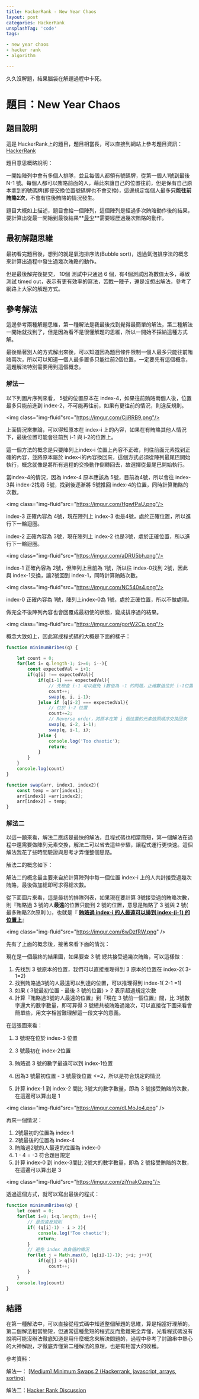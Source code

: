 ```yaml
---
title: HackerRank - New Year Chaos
layout: post
categories: HackerRank
unsplashTag: 'code'
tags:

- new year chaos
- hacker rank
- algorithm

---
```


久久沒解題，結果腦袋在解題過程中卡死。

<!--more-->

# 題目：New Year Chaos

## 題目說明

這是 HackerRank上的題目，題目相當長，可以直接到網站上參考題目資訊：[HackerRank](https://www.hackerrank.com/challenges/new-year-chaos/problem)

題目意思概略說明：

一開始陣列中會有多個人排隊，並且每個人都領有號碼牌，從第一個人1號到最後 N-1 號。每個人都可以賄賂前面的人，藉此來讓自己的位置往前，但是保有自己原本拿到的號碼牌(即便交換位置號碼牌也不會交換)，這邊規定每個人最多**只能往前賄賂2次**，不會有往後賄賂的情況發生。

題目大概如上描述，題目會給一個陣列，這個陣列是經過多次賄賂動作後的結果，要計算出從最一開始到最後結果**<u>最少</u>**需要經歷過幾次賄賂的動作。

## 最初解題思維

最初看完題目後，想到的就是氣泡排序法(Bubble sort)，透過氣泡排序法的概念來計算出過程中發生過幾次賄賂的動作。

但是最後解完後提交， 10個 測試中只通過 6 個，有4個測試因為數值太多，導致測試 timed out，表示有更有效率的寫法，苦戰一陣子，還是沒想出解法，參考了網路上大家的解題方式。



## 參考解法

這邊參考兩種解題思維，第一種解法是我最後找到覺得最簡單的解法，第二種解法一開始就找到了，但是因為看不是很懂解題的思維，所以一開始不採納這種方式解。

最後循著別人的方式解出來後，可以知道因為題目條件限制一個人最多只能往前賄賂兩次，所以可以知道一個人最多置多只能往前2個位置，一定要先有這個概念，這題解法特別需要用到這個概念。

### 解法一

以下列圖片序列來看， 5號的位置原本在 index-4，如果往前賄賂兩個人後，位置最多只能前進到 index-2，不可能再往前，如果有更往前的情況，則違反規則。

<img class="img-fluid"src="https://imgur.com/CjjRRB9.png"/>

上面情況來推論，可以得知原本在 index-i 上的內容，如果在有賄賂其他人情況下，最後位置可能會往前到 i-1 與 i-2的位置上。

這一個方法的概念是只要陣列上index-i 位置上內容不正確，則往前面元素找到正確的內容，並將原本屬於 index-i的內容換回來，這個方式必須從陣列最尾巴開始執行，概念就像是將所有過程的交換動作倒轉回去，故選擇從最尾巴開始執行。

當index-4的情況，因為 index-4 原本應該為 5號，目前為4號，所以會往 index-3與 index-2找尋 5號，找到後逐漸將 5號推回 index-4的位置，同時計算賄賂的次數。

<img class="img-fluid"src="https://imgur.com/HgwfPaU.png"/>

index-3 正確內容為 4號，現在陣列上 index-3 也是4號，處於正確位置，所以進行下一輪迴圈。

index-2 正確內容為 3號，現在陣列上 index-2 也是3號，處於正確位置，所以進行下一輪迴圈。

<img class="img-fluid"src="https://imgur.com/aDRU5bh.png"/>

index-1 正確內容為 2號，但陣列上目前為 1號，所以往 index-0找到 2號，因此與 index-1交換，讓2號回到 index-1，同時計算賄賂次數。

<img class="img-fluid"src="https://imgur.com/NC540s4.png"/>

index-0 正確內容為 1號，陣列上index-0為 1號，處於正確位置，所以不做處理。

做完全不後陣列內容也會回覆成最初使的狀態，變成排序過的結果。

<img class="img-fluid"src="https://imgur.com/gorW2Cp.png"/>

概念大致如上，因此寫成程式碼的大概是下面的樣子：

```javascript
function minimumBribes(q) {

    let count = 0;
    for(let i= q.length-1; i>=0; i--){
        const expectedVal = i+1;
        if(q[i] !== expectedVal){
            if(q[i-1] === expectedVal){
               	// 先檢查 i-1 可以避免 i數值為 -1 的問題，正確數值位於 i-1位置
                count++;
                swap(q, i, i-1);
            }else if (q[i-2] === expectedVal){
              	// 位於 i-2 位置
                count+=2;
                // Reverse order，將原本在第 i 個位置的元素依照順序交換回來
                swap(q, i-2, i-1);
                swap(q, i-1, i);
            }else {
                console.log('Too chaotic');
                return;
            }
        }
    }
    console.log(count)
}

function swap(arr, index1, index2){
    const temp = arr[index1];
    arr[index1] =arr[index2];
    arr[index2] = temp;
}
```

### 解法二

以這一題來看，解法二應該是最快的解法，且程式碼也相當簡短，第一個解法在過程中還需要做陣列元素交換，解法二可以省去這些步驟，讓程式運行更快速。這個解法我花了些時間驗證與思考才弄懂整個思路。

解法二的概念如下：

解法二的概念最主要來自於計算陣列中每一個位置 index-i 上的人共計接受過幾次賄賂，最後做加總即可求得總次數。

從下面圖片來看，這是最初的排隊列表，如果現在要計算 3號接受過的賄賂次數，則『賄賂過 3 號的人**最遠**的位置只能到 2 號的位置，意思是賄賂了 3 號與 2 號( 最多賄賂2次原則 )』，也就是『 **<u>賄賂過 index-i 的人最遠可以排到 index-(i-1) 的位置上</u>**』

<img class="img-fluid"src="https://imgur.com/6wDzfRW.png" />

先有了上面的概念後，接著來看下面的情況：

現在是一個最終的結果圖，如果要查 3 號 總共接受過幾次賄賂，可以這樣做：

1. 先找到 3 號原本的位置，我們可以直接推理得到 3 原本的位置在 index-2( 3-1=2)
2. 找到賄賂過3號的人最遠可以到達的位置，可以推理得到 index-1( 2-1 =1)
3. 如果 ( 3號最初位置 - 最後 3 號的位置) >  2 表示超過規定次數
4. 計算『賄賂過3號的人最遠的位置』到『現在 3 號前一個位置』間，比 3號數字還大的數字數量，即可算得 3 號總共被賄賂過幾次，可以直接從下圖來看會簡單些，用文字相當難理解這一段文字的意義。

在這張圖來看： 

1. 3 號現在位於 index-3 位置

2. 3 號最初在 index-2位置

3. 賄賂過 3 號的數字最遠可以到 index-1位置

4. 因為3 號最初位置 -  3 號最後位置 <=2，所以是符合規定的情況

5. 計算 index-1 到 index-2 間比 3號大的數字數量，即為 3 號接受賄賂的次數，在這邊可以算出是 1

<img class="img-fluid"src="https://imgur.com/dLMoJo4.png" />

再來一個情況：

1. 2號最初的位置為 index-1
2. 2號最後的位置為 index-4
3. 賄賂過2號的人最遠的位置為 index-0
4. 1 - 4  = -3  符合題目規定
5. 計算 index-0 到 index-3間比 2號大的數字數量，即為 2 號接受賄賂的次數，在這邊可以算出是 3

<img class="img-fluid"src="https://imgur.com/ziYnakO.png"/>

透過這個方式，就可以寫出最後的程式：

```javascript
function minimumBribes(q) {
    let count = 0;
    for(let i=0; i<q.length; i++){
        // 是否違反規則
        if( (q[i]-1) - i > 2){
            console.log('Too chaotic');
            return;
        }
        // 避免 index 為負值的情況
        for(let j = Math.max(0, (q[i]-1)-1); j<i; j++){
            if(q[j] > q[i])
                count++;
        }
    }             
    console.log(count)
}
```

## 結語

在第一種解法中，可以直接從程式碼中知道整個解題的思維，算是相當好理解的。第二個解法相當簡短，但通常這種愈短的程式反而愈難完全弄懂，光看程式碼沒有說明可能沒辦法徹底知道是用什麼概念來解決問題的，過程中參考了討論串中熱心的大神解說，才徹底弄懂第二種解法的原理，也是有相當大的收穫。

參考資料：

解法一： [[Medium] Minimum Swaps 2 (Hackerrank, javascript, arrays, sorting)](https://www.youtube.com/watch?v=Mk9Fre9_f64)

解法二：[Hacker Rank Discussion](https://www.hackerrank.com/challenges/new-year-chaos/forum)